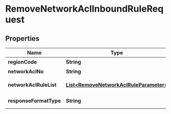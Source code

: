 
# RemoveNetworkAclInboundRuleRequest

## Properties
Name | Type | Description | Notes
------------ | ------------- | ------------- | -------------
**regionCode** | **String** | REGION코드 |  [optional]
**networkAclNo** | **String** | 네트워크ACL번호 | 
**networkAclRuleList** | [**List&lt;RemoveNetworkAclRuleParameter&gt;**](RemoveNetworkAclRuleParameter.md) | 네트워크ACLRule리스트 | 
**responseFormatType** | **String** | responseFormatType {json, xml} |  [optional]



